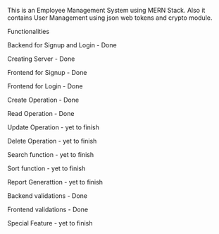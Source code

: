 This is an Employee Management System using MERN Stack. Also it contains User Management  using json web tokens and crypto module.

Functionalities

  Backend for Signup and Login - Done
  
  Creating Server - Done
  
  Frontend for Signup - Done
  
  Frontend for Login - Done
  
  Create Operation - Done
  
  Read Operation - Done
  
  Update Operation - yet to finish
  
  Delete Operation - yet to finish
  

  Search function - yet to finish
  
  Sort function - yet to finish
  
  Report Generattion - yet to finish
  

  Backend validations - Done
  
  Frontend validations - Done

  Special Feature - yet to finish
